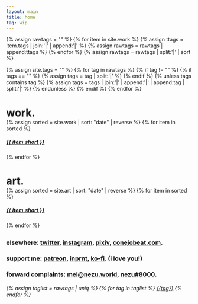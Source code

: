 ```yaml
---
layout: main
title: home
tag: wip
---
```


{% assign rawtags = "" %}
{% for item in site.work %}
  {% assign ttags = item.tags | join:'|' | append:'|' %}
  {% assign rawtags = rawtags | append:ttags %}
{% endfor %}
{% assign rawtags = rawtags | split:'|' | sort %}

{% assign site.tags = "" %}
{% for tag in rawtags %}
  {% if tag != "" %}
    {% if tags == "" %}
      {% assign tags = tag | split:'|' %}
    {% endif %}
    {% unless tags contains tag %}
      {% assign tags = tags | join:'|' | append:'|' | append:tag | split:'|' %}
    {% endunless %}
  {% endif %}
{% endfor %}

<div>
  <div style="margin-bottom: 2em">
    <h1 style="margin-bottom: 0">
      <!-- <a class="clean underline" href="/about.html">mel</a> is irresponsible for: <br> -->
      work.
    </h1>
    <div class="portfolio-grid">
      {% assign sorted = site.work | sort: "date" | reverse %}
      {% for item in sorted %}
        <a class="clean" href="{{ item.url }}">
          <div class="portfolio-item">
            <div class="portfolio-img"
                style="background-image:url('{{ site.baseurl }}/assets/cover/{{ item.cover }}')">
            </div>
            <h5 style="text-align:left">{{ item.short }}</h5>
            <!-- <p><a class="clean" href="{{ item.url }}">{{ item.short }}</a></p> -->
          </div>
        </a>
      {% endfor %}
    </div>
  </div>

  <!-- <div style="margin-bottom: 2em">
    <h1>
      <a class="clean underline" href="/about.html">mel m.</a> is irresponsible for: <br>
      {% assign sorted = site.work | sort: "date" | reverse %}
      {% for item in sorted %}
          {% if forloop.last == true %}
            & <a class="clean underline" href="{{ item.url }}">{{ item.short }}</a>.
          {% else %}
            <a class="clean underline" href="{{ item.url }}">{{ item.short }}</a>, 
          {% endif %}
      {% endfor %}
    </h1>
  </div> -->

  <!-- art gallery -->
  <div style="margin-bottom: 2em">
    <h1 style="margin-bottom: 0">
      art.
    </h1>
    <div class="portfolio-grid">
      {% assign sorted = site.art | sort: "date" | reverse %}
      {% for item in sorted %}
        <a class="clean" href="{{ item.url }}">
          <div class="portfolio-item">
            <div class="portfolio-img"
                style="background-image:url('{{ site.baseurl }}/assets/cover/{{ item.cover }}')">
            </div>
            <h5 style="text-align:left">{{ item.short }}</h5>
            <!-- <p><a class="clean" href="{{ item.url }}">{{ item.short }}</a></p> -->
          </div>
        </a>
      {% endfor %}
    </div>
  </div>

  <!-- <h2><a class="clean" href="/about.html">who?</a></h2> -->

  <!-- social -->
  <div>
    <h3>
      elsewhere: <a target="_blank" class="clean" href="http://twitter.com/ncb0_">twitter</a>, <a target="_blank" class="clean" href="http://instagram.com/ncb0_">instagram</a>, <a target="_blank" class="clean" href="https://www.pixiv.net/en/users/63526507">pixiv</a>, <a target="_blank" class="clean" href="http://conejobeat.com">conejobeat.com</a>.
    </h3>
  </div>

  <div>
    <h3>
      support me: <a target="_blank" class="clean" href="https://patreon.com/nezita">patreon</a>, <a target="_blank" class="clean" href="https://www.inprnt.com/profile/nezu/">inprnt</a>, <a target="_blank" class="clean" href="http://ko-fi.com/nezita">ko-fi</a>. (i love you!)
    </h3>
  </div>

  <!-- contact -->
  <div>
    <h3>forward complaints: <a class="clean" href="mailto:mel@nezu.world">mel@nezu.world</a>, <a class="clean" href="http://discord.com/users/272803229274996737">nezu#8000</a>.</h3>
    <!-- <ul class="links">
      <li><a class="external2" href="mailto:mel@ncb0.work">mel@ncb0.work</a> </li>
      <li><a class="external2" href="http://discord.com/users/272803229274996737">nezu#8000</a> </li>
    </ul> -->
  </div>

  <!-- tags -->
  <div id="alltags">
    <h6>
      {% assign taglist = rawtags | uniq %}
      {% for tag in taglist %}
        <a class="tag" href="{{ site.baseurl }}/tag/{{ tag }}.html">{{tag}}</a>
      {% endfor %}
    </h6>
  </div>
</div>
